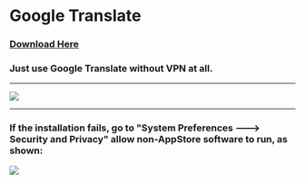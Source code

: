 Google Translate
================

### [Download Here](https://github.com/DotzuX/Google-Translate/raw/master/Google%20Translate.app.zip)  

### Just use Google Translate without VPN at all.

---

![](https://raw.githubusercontent.com/DotzuX/Google-Translate/master/image.png)

---

### If the installation fails, go to "System Preferences ---> Security and Privacy" allow non-AppStore software to run, as shown:

![](https://raw.githubusercontent.com/DotzuX/Google-Translate/master/image2.png)